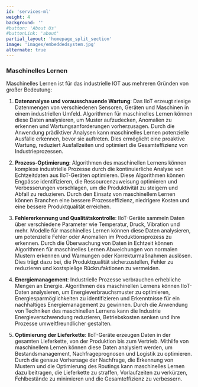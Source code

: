 ```yaml
---
id: 'services-ml'
weight: 4
background: ''
#button: 'About Us'
#buttonLink: 'about'
partial_layout: 'homepage_split_section'
image: 'images/embeddedsystem.jpg'
alternate: true
---
```

### Maschinelles Lernen

 

Maschinelles Lernen ist für das industrielle IOT aus mehreren Gründen von großer Bedeutung: 

 

1. **Datenanalyse und vorausschauende Wartung**: Das IIoT erzeugt riesige Datenmengen von verschiedenen Sensoren, Geräten und Maschinen in einem industriellen Umfeld. Algorithmen für maschinelles Lernen können diese Daten analysieren, um Muster aufzudecken, Anomalien zu erkennen und Wartungsanforderungen vorherzusagen. Durch die Anwendung prädiktiver Analysen kann maschinelles Lernen potenzielle Ausfälle erkennen, bevor sie auftreten. Dies ermöglicht eine proaktive Wartung, reduziert Ausfallzeiten und optimiert die Gesamteffizienz von Industrieprozessen. 

 

2. **Prozess-Optimierung**: Algorithmen des maschinellen Lernens können komplexe industrielle Prozesse durch die kontinuierliche Analyse von Echtzeitdaten aus IIoT-Geräten optimieren. Diese Algorithmen können Engpässe identifizieren, die Ressourcenzuweisung optimieren und Verbesserungen vorschlagen, um die Produktivität zu steigern und Abfall zu reduzieren. Durch den Einsatz von maschinellem Lernen können Branchen eine bessere Prozesseffizienz, niedrigere Kosten und eine bessere Produktqualität erreichen. 

 

3. **Fehlererkennung und Qualitätskontrolle**: IIoT-Geräte sammeln Daten über verschiedene Parameter wie Temperatur, Druck, Vibration und mehr. Modelle für maschinelles Lernen können diese Daten analysieren, um potenzielle Fehler oder Anomalien im Produktionsprozess zu erkennen. Durch die Überwachung von Daten in Echtzeit können Algorithmen für maschinelles Lernen Abweichungen von normalen Mustern erkennen und Warnungen oder Korrekturmaßnahmen auslösen. Dies trägt dazu bei, die Produktqualität sicherzustellen, Fehler zu reduzieren und kostspielige Rückrufaktionen zu vermeiden. 

 

4. **Energiemanagement**: Industrielle Prozesse verbrauchen erhebliche Mengen an Energie. Algorithmen des maschinellen Lernens können IIoT-Daten analysieren, um Energieverbrauchsmuster zu optimieren, Energiesparmöglichkeiten zu identifizieren und Erkenntnisse für ein nachhaltiges Energiemanagement zu gewinnen. Durch die Anwendung von Techniken des maschinellen Lernens kann die Industrie Energieverschwendung reduzieren, Betriebskosten senken und ihre Prozesse umweltfreundlicher gestalten. 

 

5. **Optimierung der Lieferkette**: IIoT-Geräte erzeugen Daten in der gesamten Lieferkette, von der Produktion bis zum Vertrieb. Mithilfe von maschinellem Lernen können diese Daten analysiert werden, um Bestandsmanagement, Nachfrageprognosen und Logistik zu optimieren. Durch die genaue Vorhersage der Nachfrage, die Erkennung von Mustern und die Optimierung des Routings kann maschinelles Lernen dazu beitragen, die Lieferkette zu straffen, Vorlaufzeiten zu verkürzen, Fehlbestände zu minimieren und die Gesamteffizienz zu verbessern.